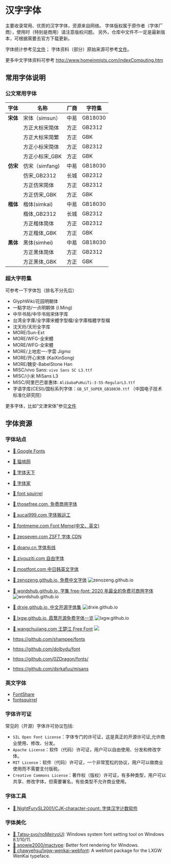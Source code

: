 # 汉字字体

主要收录常用、优质的汉字字体，资源来自网络。
字体版权属于原作者（字体厂商），使用时（特别是商用）请注意版权问题。
另外，仓库中文件不一定是最新版本，可根据需要去官方下载更新。

字体统计参考见[文件](./stats.tsv)；
字体资料（部分）原始来源可参考[文件](./sources.tsv)。

更多中文字体资料可参考 <http://www.homeinmists.com/indexComputing.htm>

## 常用字体说明

### 公文常用字体

| 字体     | 名称            | 厂商 | 字符集  |
| -------- | --------------- | ---- | ------- |
| **宋体** | 宋体（simsun）  | 中易 | GB18030 |
|          | 方正大标宋简体  | 方正 | GB2312  |
|          | 方正大标宋简繁  | 方正 | GBK     |
|          | 方正小标宋简体  | 方正 | GB2312  |
|          | 方正小标宋\_GBK | 方正 | GBK     |
| **仿宋** | 仿宋（simfang)  | 中易 | GB18030 |
|          | 仿宋\_GB2312    | 长城 | GB2312  |
|          | 方正仿宋简体    | 方正 | GB2312  |
|          | 方正仿宋\_GBK   | 方正 | GBK     |
| **楷体** | 楷体(simkai)    | 中易 | GB18030 |
|          | 楷体\_GB2312    | 长城 | GB2312  |
|          | 方正楷体简体    | 方正 | GB2312  |
|          | 方正楷体\_GBK   | 方正 | GBK     |
| **黑体** | 黑体(simhei)    | 中易 | GB18030 |
|          | 方正黑体简体    | 方正 | GB2312  |
|          | 方正黑体\_GBK   | 方正 | GBK     |

### 超大字符集

可参考一下字体包（排名不分先后）

- GlyphWiki/花园明朝体
- 一點字坊/一点明朝体 (I.Ming)
- 中华书局/中华书局宋体字库
- 台湾全字庫/全字庫宋體字型檔/全字庫楷體字型檔
- 沈天珩/天珩全字库
- MORE/Sun-Ext
- MORE/WFG-全宋體
- MORE/WFG-全宋體
- MORE/上地宏一-字雲 Jigmo
- MORE/开心宋体 (KaiXinSong)
- MORE/魏安-BabelStone Han
- MISC/vivo Sans: `vivo Sans SC L3.ttf`
- MISC/小米 MiSans L3
- MISC/阿里巴巴普惠体: `AlibabaPuHuiTi-3-55-RegularL3.ttf`
- 字语字库(CESI)/国标系列字体：`GB_ST_SUPER_GB18030.ttf` （中国电子技术标准化研究院）

更多字体，比如“文津宋体”参见[文件](./sources.tsv)

## 字体资源

### 字体站点

- [:link: Google Fonts](https://fonts.google.com)
- [:link: 猫啃网](https://www.maoken.com)
- [:link: 字体天下](https://www.fonts.net.cn)
- [:link: 字体家](https://www.zitijia.com)
- [:link: font squirrel](https://www.fontsquirrel.com)
- [:link: thosefree.com, 免费商用字体](https://www.thosefree.com/design/fonts)
- [:link: sucai999.com 字体搬运工](https://font.sucai999.com)
- [:link: fontmeme.com Font Meme(中文、英文)](https://fontmeme.com/ziti/chinese-fonts/)
- [:link: zeoseven.com ZSFT 字体 CDN](https://fonts.zeoseven.com)
- [:link: doany.cn 字体有线](https://font.doany.cn)
- [:link: ziyouziti.com 自由字体](https://ziyouziti.com)
- [:link: mostfont.com 中日韩英文字体](https://www.mostfont.com/zh-cn/font/categories/chinese)

- [:link: zenozeng.github.io, 免费中文字体](https://zenozeng.github.io/Free-Chinese-Fonts/) ![zenozeng.github.io](https://img.shields.io/github/last-commit/zenozeng/Free-Chinese-Fonts?style=flat-square)
- [:link: wordshub.github.io, 字集 free-font: 2020 年最全的免费可商用字体](https://wordshub.github.io/free-font/) ![wordshub.github.io](https://img.shields.io/github/last-commit/wordshub/free-font?style=flat-square)
- [:link: drxie.github.io, 中文开源字体集](https://drxie.github.io/OSFCC/) ![drxie.github.io](https://img.shields.io/github/last-commit/DrXie/OSFCC?style=flat-square)
- [:link: lxgw.github.io, 霞鹜开源免费字体一览](https://lxgw.github.io/2021/01/15/Lxgw-Opensource-Chinese-Fonts/) ![lxgw.github.io](https://img.shields.io/github/last-commit/lxgw/lxgw.github.io?style=flat-square&path=_posts/2021-01-15-Lxgw-Opensource-Chinese-Fonts.md)
- [:link: wangchujiang.com 王楚江 Free Font](https://wangchujiang.com/free-font/) [![](https://img.shields.io/github/last-commit/jaywcjlove/free-font?style=flat-square)](https://github.com/jaywcjlove/free-font)

- https://github.com/shampee/fonts
- https://github.com/dolbydu/font
- https://github.com/0ZDragon/fonts/
- https://github.com/dsrkafuu/misans

### 英文字体

- [FontShare](https://www.fontshare.com)
- [fontsquirrel](https://www.fontsquirrel.com)

### 字体许可证

常见的（开源）字体许可协议包括:

- `SIL Open Font License`：字体专门的许可证，这是真正的开源许可证,允许商业使用、修改、分发。
- `Apache License`：软件（代码）许可证，用户可以自由使用、分发和修改字体。
- `MIT License`：软件（代码）许可证，一个非常宽松的协议，用户可以做商业使用而不需要支付版税。
- `Creative Commons License`：著作权（版权）许可证，有多种类型，用户可以共享、修改字体，但需要署名，有些类型不允许商业使用。

### 字体工具

- [:link: NightFurySL2001/CJK-character-count: 字体汉字计数软件](https://github.com/NightFurySL2001/CJK-character-count)

### 字体美化

- [:link: Tatsu-syo/noMeiryoUI](https://github.com/Tatsu-syo/noMeiryoUI): Windows system font setting tool on Windows 8.1/10/11.
- [:link: snowie2000/mactype](https://github.com/snowie2000/mactype): Better font rendering for Windows.
- [:link: chawyehsu/lxgw-wenkai-webfont](https://github.com/chawyehsu/lxgw-wenkai-webfont): A webfont package for the LXGW WenKai typeface.
